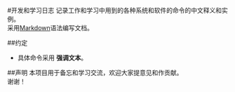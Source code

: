 #开发和学习日志
记录工作和学习中用到的各种系统和软件的命令的中文释义和实例。  
采用[Markdown](http://wowubuntu.com/markdown/)语法编写文档。

##约定
- 具体命令采用 __强调文本__。






##声明
本项目用于备忘和学习交流，欢迎大家提意见和作贡献。  
谢谢！
